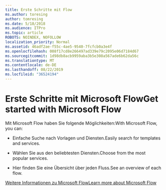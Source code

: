 ```yaml
---
title: Erste Schritte mit Flow
ms.author: toresing
author: tomresing
ms.date: 5/18/2018
ms.audience: ITPro
ms.topic: article
ROBOTS: NOINDEX, NOFOLLOW
localization_priority: Normal
ms.assetid: 46adf2ae-f55c-4ae5-9540-7fcfcb0a3e4f
ms.openlocfilehash: 008f17cd8e266497ad339e79c2095e06d7184d67
ms.sourcegitcommit: 1d98db8acb9959aba3b5e308a567ade6b62da56c
ms.translationtype: MT
ms.contentlocale: de-DE
ms.lasthandoff: 08/22/2019
ms.locfileid: "36524194"
---
```

# <a name="get-started-with-microsoft-flow"></a><span data-ttu-id="09e6c-102">Erste Schritte mit Microsoft Flow</span><span class="sxs-lookup"><span data-stu-id="09e6c-102">Get started with Microsoft Flow</span></span>

<span data-ttu-id="09e6c-103">Mit Microsoft Flow haben Sie folgende Möglichkeiten:</span><span class="sxs-lookup"><span data-stu-id="09e6c-103">With Microsoft Flow, you can:</span></span>
  
- <span data-ttu-id="09e6c-104">Einfache Suche nach Vorlagen und Diensten.</span><span class="sxs-lookup"><span data-stu-id="09e6c-104">Easily search for templates and services.</span></span>
    
- <span data-ttu-id="09e6c-105">Wählen Sie aus den beliebtesten Diensten.</span><span class="sxs-lookup"><span data-stu-id="09e6c-105">Choose from the most popular services.</span></span>
    
- <span data-ttu-id="09e6c-106">Hier finden Sie eine Übersicht über jeden Fluss.</span><span class="sxs-lookup"><span data-stu-id="09e6c-106">See an overview of each flow.</span></span>
    
[<span data-ttu-id="09e6c-107">Weitere Informationen zu Microsoft Flow</span><span class="sxs-lookup"><span data-stu-id="09e6c-107">Learn more about Microsoft Flow</span></span>](https://go.microsoft.com/fwlink/?linkid=874446)
  

